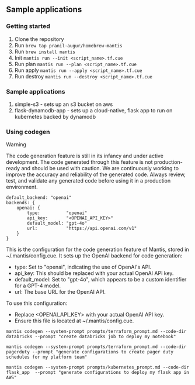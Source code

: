 ## Sample applications

### Getting started

1. Clone the repository
2. Run `brew tap pranil-augur/homebrew-mantis`
3. Run `brew install mantis`
4. Init `mantis run --init <script_name>.tf.cue`
5. Run plan `mantis run --plan <script_name>.tf.cue`
6. Run apply `mantis run --apply <script_name>.tf.cue`
7. Run destroy `mantis run --destroy <script_name>.tf.cue`

### Sample applications

1. simple-s3 - sets up an s3 bucket on aws
2. flask-dynamodb-app - sets up a cloud-native, flask app to run on kubernetes backed by dynamodb


### Using codegen


> [!WARNING]
> The code generation feature is still in its infancy and under active development. The code generated through this feature is not production-ready and should be used with caution. We are continuously working to improve the accuracy and reliability of the generated code. Always review, test, and validate any generated code before using it in a production environment.

```cue
default_backend: "openai"
backends: {
    openai: {
        type:          "openai"
        api_key:       "<OPENAI_API_KEY>"
        default_model: "gpt-4o"
        url:           "https://api.openai.com/v1"
    }
}
```

This is the configuration for the code generation feature of Mantis, stored in ~/.mantis/config.cue. It sets up the OpenAI backend for code generation:

- type: Set to "openai", indicating the use of OpenAI's API.
- api_key: This should be replaced with your actual OpenAI API key.
- default_model: Set to "gpt-4o", which appears to be a custom identifier for a GPT-4 model.
- url: The base URL for the OpenAI API.

To use this configuration:
- Replace <OPENAI_API_KEY> with your actual OpenAI API key.
- Ensure this file is located at ~/.mantis/config.cue.

```
mantis codegen --system-prompt prompts/terraform_prompt.md --code-dir databricks --prompt "create databricks job to deploy my notebook"
```
 
```
mantis codegen --system-prompt prompts/terraform_prompt.md --code-dir pagerduty --prompt "generate configurations to create pager duty schedules for my platform team"
```

```
mantis codegen --system-prompt prompts/kubernetes_prompt.md --code-dir flask_app  --prompt "generate configurations to deploy my flask app in AWS"
```
